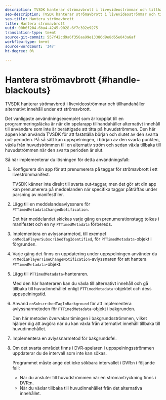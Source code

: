 ```yaml
---
description: TVSDK hanterar strömavbrott i livevideoströmmar och tillhandahåller alternativt innehåll under ett strömavbrott.
seo-description: TVSDK hanterar strömavbrott i livevideoströmmar och tillhandahåller alternativt innehåll under ett strömavbrott.
seo-title: Hantera strömavbrott
title: Hantera strömavbrott
uuid: 00b6f204-6ba4-4245-9028-6f7c392e9275
translation-type: tm+mt
source-git-commit: 557f42cd9a6f356aa99e13386d9e8d65e043a6af
workflow-type: tm+mt
source-wordcount: '347'
ht-degree: 0%

---
```



# Hantera strömavbrott {#handle-blackouts}

TVSDK hanterar strömavbrott i livevideoströmmar och tillhandahåller alternativt innehåll under ett strömavbrott.

Det vanligaste användningsexemplet som är kopplat till en programmeringsläcka är när din spelarapp tillhandahåller alternativt innehåll till användare som inte är berättigade att titta på huvudströmmen. Den här appen kan använda TVSDK för att fastställa början och slutet av den svarta out-perioden. På så sätt kan uppspelningen, i början av den svarta punkten, växla från huvudströmmen till en alternativ ström och sedan växla tillbaka till huvudströmmen när den svarta perioden är slut.

Så här implementerar du lösningen för detta användningsfall:

1. Konfigurera din app för att prenumerera på taggar för strömavbrott i ett liveströmmanifest.

   TVSDK känner inte direkt till svarta out-taggar, men det gör att din app kan prenumerera på meddelanden när specifika taggar påträffas under parsning av manifestfiler.
1. Lägg till en meddelandeavlyssnare för `PTTimedMetadataChangedNotification`.

   Det här meddelandet skickas varje gång en prenumerationstagg tolkas i manifestet och en ny `PTTimedMetadata` förbereds.

1. Implementera en avlyssnarmetod, till exempel `onMediaPlayerSubscribedTagIdentified`, för `PTTimedMetadata`-objekt i förgrunden.

1. Varje gång det finns en uppdatering under uppspelningen använder du `PTMediaPlayerTimeChangeNotification`-avlyssnaren för att hantera `PTTimedMetadata`-objekt.

1. Lägg till `PTTimedMetadata`-hanteraren.

   Med den här hanteraren kan du växla till alternativt innehåll och gå tillbaka till huvudinnehållet enligt `PTTimedMetadata`-objektet och dess uppspelningstid.

1. Använd `onSubscribedTagInBackground` för att implementera avlyssnarmetoden för `PTTimedMetadata`-objekt i bakgrunden.

   Den här metoden övervakar timingen i bakgrundsströmmen, vilket hjälper dig att avgöra när du kan växla från alternativt innehåll tillbaka till huvudinnehållet.

1. Implementera en avlyssnarmetod för bakgrundsfel.
1. Om det svarta området finns i DVR-spelaren i uppspelningsströmmen uppdaterar du de intervall som inte kan sökas.

   Programmet måste ange det icke sökbara intervallet i DVR:n i följande fall:

   * När du ansluter till huvudströmmen när en strömavtryckning finns i DVR:n.
   * När du växlar tillbaka till huvudinnehållet från det alternativa innehållet.